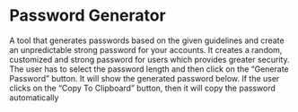 # Password Generator
A tool that generates passwords based on the given guidelines and create an unpredictable strong password for your accounts.
It creates a random, customized and   strong password for users which provides greater security.
The user has to select the password length and then click on the “Generate Password” button. It will show the generated password below. If the user clicks on the “Copy To Clipboard” button, then it will copy the password automatically

